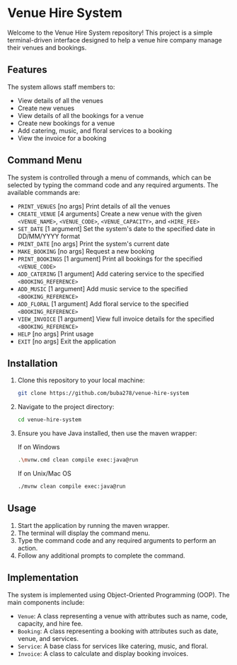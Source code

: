 # Venue Hire System

Welcome to the Venue Hire System repository! This project is a simple terminal-driven interface designed to help a venue hire company manage their venues and bookings. 

## Features

The system allows staff members to:
- View details of all the venues
- Create new venues
- View details of all the bookings for a venue
- Create new bookings for a venue
- Add catering, music, and floral services to a booking
- View the invoice for a booking

## Command Menu

The system is controlled through a menu of commands, which can be selected by typing the command code and any required arguments. The available commands are:

- `PRINT_VENUES`    [no args]       Print details of all the venues
- `CREATE_VENUE`    [4 arguments]   Create a new venue with the given `<VENUE_NAME>`, `<VENUE_CODE>`, `<VENUE_CAPACITY>`, and `<HIRE_FEE>`
- `SET_DATE`        [1 argument]    Set the system's date to the specified date in DD/MM/YYYY format
- `PRINT_DATE`      [no args]       Print the system's current date
- `MAKE_BOOKING`    [no args]       Request a new booking
- `PRINT_BOOKINGS`  [1 argument]    Print all bookings for the specified `<VENUE_CODE>`
- `ADD_CATERING`    [1 argument]    Add catering service to the specified `<BOOKING_REFERENCE>`
- `ADD_MUSIC`       [1 argument]    Add music service to the specified `<BOOKING_REFERENCE>`
- `ADD_FLORAL`      [1 argument]    Add floral service to the specified `<BOOKING_REFERENCE>`
- `VIEW_INVOICE`    [1 argument]    View full invoice details for the specified `<BOOKING_REFERENCE>`
- `HELP`            [no args]       Print usage
- `EXIT`            [no args]       Exit the application

## Installation

1. Clone this repository to your local machine:
   ```sh
   git clone https://github.com/buba278/venue-hire-system
   ```
2. Navigate to the project directory:
   ```sh
   cd venue-hire-system
   ```
3. Ensure you have Java installed, then use the maven wrapper:

   If on Windows
   ```sh
   .\mvnw.cmd clean compile exec:java@run
   ```

   If on Unix/Mac OS
   ```sh
   ./mvnw clean compile exec:java@run
   ```

## Usage

1. Start the application by running the maven wrapper.
2. The terminal will display the command menu.
3. Type the command code and any required arguments to perform an action.
4. Follow any additional prompts to complete the command.

## Implementation

The system is implemented using Object-Oriented Programming (OOP). The main components include:
- `Venue`: A class representing a venue with attributes such as name, code, capacity, and hire fee.
- `Booking`: A class representing a booking with attributes such as date, venue, and services.
- `Service`: A base class for services like catering, music, and floral.
- `Invoice`: A class to calculate and display booking invoices.
